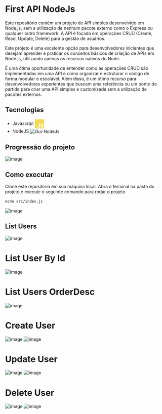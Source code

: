 # First API NodeJs
Este repositório contém um projeto de API simples desenvolvido em Node.js, sem a utilização de nenhum pacote externo como o Express ou qualquer outro framework. A API é focada em operações CRUD (Create, Read, Update, Delete) para a gestão de usuários.

Este projeto é uma excelente opção para desenvolvedores iniciantes que desejam aprender e praticar os conceitos básicos de criação de APIs em Node.js, utilizando apenas os recursos nativos do Node. 

É uma ótima oportunidade de entender como as operações CRUD são implementadas em uma API e como organizar e estruturar o código de forma modular e escalável. Além disso, é um ótimo recurso para desenvolvedores experientes que buscam uma referência ou um ponto de partida para criar uma API simples e customizada sem a utilização de pacotes externos.

## Tecnologias
- Javascript <img align="center" alt="Gui-Js" height="30" width="30" src="https://raw.githubusercontent.com/devicons/devicon/master/icons/javascript/javascript-plain.svg"> 
- NodeJS <img align="center" alt="Gui-NodeJs" height="30" width="30" src="https://cdn.jsdelivr.net/gh/devicons/devicon/icons/nodejs/nodejs-original.svg" />
         
## Progressão do projeto
![image](https://user-images.githubusercontent.com/58920070/232341113-2803dc8d-772c-453d-b054-e481d801b837.png)


## Como executar

Clone este repositório em sua máquina local.
Abra o terminal na pasta do projeto e execute o seguinte comando para rodar o projeto
```bash
node src/index.js
```
![image](https://user-images.githubusercontent.com/58920070/232243701-c0905ba8-6600-455c-927e-ba715780e2c2.png)


## List Users
![image](https://user-images.githubusercontent.com/58920070/232242509-08ee50da-c3b4-4ca2-ab2e-d69a506fce41.png)

# List User By Id
![image](https://user-images.githubusercontent.com/58920070/232242543-8934d469-e7c5-4342-b7eb-bf288ba191b0.png)

# List Users OrderDesc
![image](https://user-images.githubusercontent.com/58920070/232242658-880303b7-f712-44ab-871d-434367fe401c.png)

# Create User
![image](https://user-images.githubusercontent.com/58920070/232243964-62823978-a5fc-4608-a671-73c32c248690.png)
![image](https://user-images.githubusercontent.com/58920070/232244034-1706f241-e701-46ba-85b9-2b074ac9b9e1.png)

# Update User
![image](https://user-images.githubusercontent.com/58920070/232244517-f5caed12-99a4-4c19-8ba7-a3b88040f512.png)
![image](https://user-images.githubusercontent.com/58920070/232244578-9957d9e2-09a5-4531-92da-3b7afc22ebdb.png)

# Delete User
![image](https://user-images.githubusercontent.com/58920070/232244702-d320fd00-4113-4fb1-8181-3ce18ecd8033.png)
![image](https://user-images.githubusercontent.com/58920070/232244709-45cbb4db-359d-41fa-ab04-49322eed6027.png)



